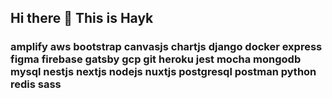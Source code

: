 ## Hi there 👋 This is Hayk

<!--
**haykking007/haykking007** is a ✨ _special_ ✨ repository because its `README.md` (this file) appears on your GitHub profile.

Here are some ideas to get you started:

- 🔭 I’m currently working on ...
- 🌱 I’m currently learning ...
- 👯 I’m looking to collaborate on ...
- 🤔 I’m looking for help with ...
- 💬 Ask me about ...
- 📫 How to reach me: ...
- 😄 Pronouns: ...
- ⚡ Fun fact: ...
-->
### amplify aws bootstrap canvasjs chartjs django docker express figma firebase gatsby gcp git heroku jest mocha mongodb mysql nestjs nextjs nodejs nuxtjs postgresql postman python redis sass
